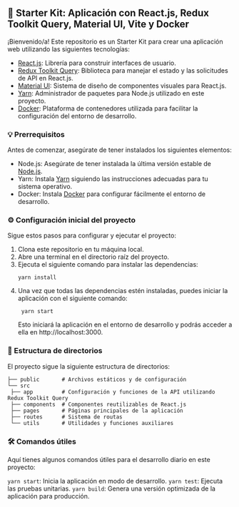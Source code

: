 ## :rocket: Starter Kit: Aplicación con React.js, Redux Toolkit Query, Material UI, Vite y Docker

¡Bienvenido/a! Este repositorio es un Starter Kit para crear una aplicación web utilizando las siguientes tecnologías:

- [React.js](https://reactjs.org/): Librería para construir interfaces de usuario.
- [Redux Toolkit Query](https://redux-toolkit.js.org/rtk-query/overview): Biblioteca para manejar el estado y las solicitudes de API en React.js.
- [Material UI](https://material-ui.com/): Sistema de diseño de componentes visuales para React.js.
- [Yarn](https://yarnpkg.com/): Administrador de paquetes para Node.js utilizado en este proyecto.
- [Docker](https://www.docker.com/): Plataforma de contenedores utilizada para facilitar la configuración del entorno de desarrollo.

### :bulb: Prerrequisitos

Antes de comenzar, asegúrate de tener instalados los siguientes elementos:

- Node.js: Asegúrate de tener instalada la última versión estable de [Node.js](https://nodejs.org/).
- Yarn: Instala [Yarn](https://yarnpkg.com/) siguiendo las instrucciones adecuadas para tu sistema operativo.
- Docker: Instala [Docker](https://www.docker.com/) para configurar fácilmente el entorno de desarrollo.

### :gear: Configuración inicial del proyecto

Sigue estos pasos para configurar y ejecutar el proyecto:

1. Clona este repositorio en tu máquina local.
2. Abre una terminal en el directorio raíz del proyecto.
3. Ejecuta el siguiente comando para instalar las dependencias:
   ```shell
   yarn install
   ```
4. Una vez que todas las dependencias estén instaladas, puedes iniciar la aplicación con el siguiente comando:
   ```shell
    yarn start
   ```
   Esto iniciará la aplicación en el entorno de desarrollo y podrás acceder a ella en http://localhost:3000.

### :file_folder: Estructura de directorios

El proyecto sigue la siguiente estructura de directorios:

```shell
├── public       # Archivos estáticos y de configuración
└── src
 ├── app         # Configuración y funciones de la API utilizando Redux Toolkit Query
 ├── components  # Componentes reutilizables de React.js
 ├── pages       # Páginas principales de la aplicación
 ├── routes      # Sistema de routas
 └── utils       # Utilidades y funciones auxiliares
```

### :hammer_and_wrench:  Comandos útiles
Aquí tienes algunos comandos útiles para el desarrollo diario en este proyecto:

`yarn start`: Inicia la aplicación en modo de desarrollo.
`yarn test`: Ejecuta las pruebas unitarias.
`yarn build`: Genera una versión optimizada de la aplicación para producción.


